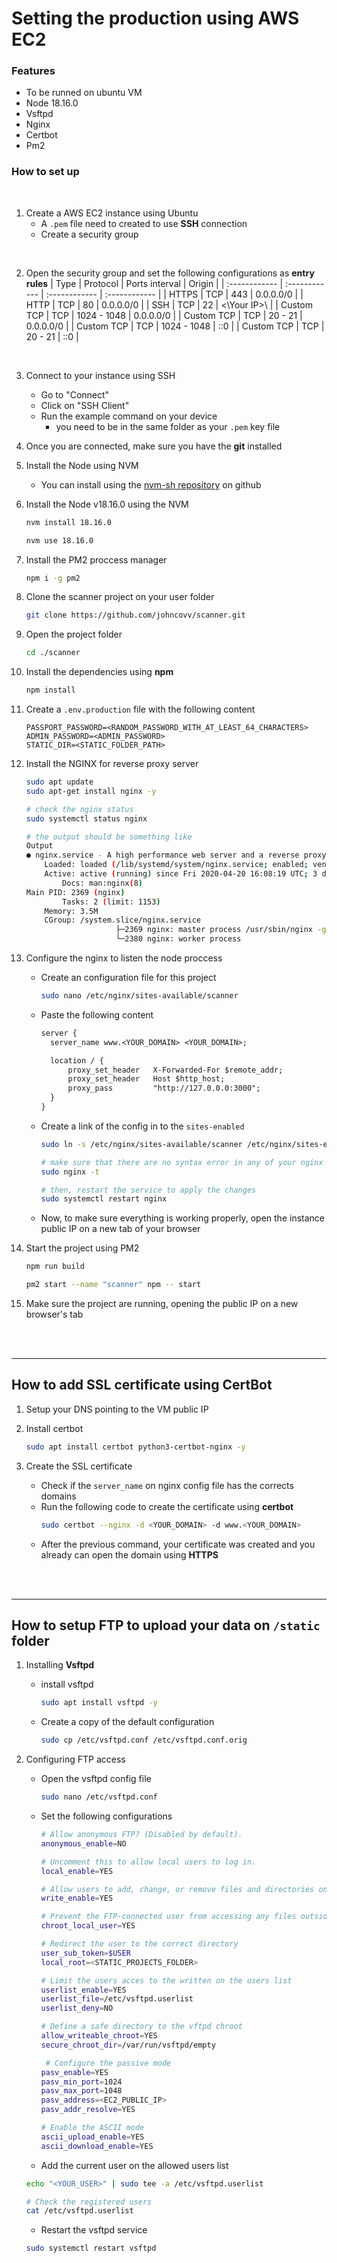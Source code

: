 # Setting the production using AWS EC2

### Features

- To be runned on ubuntu VM
- Node 18.16.0
- Vsftpd
- Nginx
- Certbot
- Pm2

### How to set up

<br>

1. Create a AWS EC2 instance using Ubuntu
   - A `.pem` file need to created to use **SSH** connection
   - Create a security group

<br>

2. Open the security group and set the following configurations as
   **entry rules**
   | Type | Protocol | Ports interval | Origin |
   | :------------ | :------------ | :------------ | :------------ |
   | HTTPS | TCP | 443 | 0.0.0.0/0 |
   | HTTP | TCP | 80 | 0.0.0.0/0 |
   | SSH | TCP | 22 | <\Your IP>\ |
   | Custom TCP | TCP | 1024 - 1048 | 0.0.0.0/0 |
   | Custom TCP | TCP | 20 - 21 | 0.0.0.0/0 |
   | Custom TCP | TCP | 1024 - 1048 | ::0 |
   | Custom TCP | TCP | 20 - 21 | ::0 |

<br>

3.  Connect to your instance using SSH

    - Go to "Connect"
    - Click on "SSH Client"
    - Run the example command on your device
      - you need to be in the same folder as your `.pem` key file

4.  Once you are connected, make sure you have the **git** installed

5.  Install the Node using NVM

    - You can install using the [nvm-sh repository](https://github.com/nvm-sh/nvm)
      on github

6.  Install the Node v18.16.0 using the NVM

    ```bash
    nvm install 18.16.0

    nvm use 18.16.0
    ```

7.  Install the PM2 proccess manager

    ```bash
    npm i -g pm2
    ```

8.  Clone the scanner project on your user folder
    ```bash
    git clone https://github.com/johncovv/scanner.git
    ```
9.  Open the project folder

    ```bash
    cd ./scanner
    ```

10. Install the dependencies using **npm**

    ```bash
    npm install
    ```

11. Create a `.env.production` file with the following content

    ```.env
    PASSPORT_PASSWORD=<RANDOM_PASSWORD_WITH_AT_LEAST_64_CHARACTERS>
    ADMIN_PASSWORD=<ADMIN_PASSWORD>
    STATIC_DIR=<STATIC_FOLDER_PATH>
    ```

12. Install the NGINX for reverse proxy server

    ```bash
    sudo apt update
    sudo apt-get install nginx -y

    # check the nginx status
    sudo systemctl status nginx

    # the output should be something like
    Output
    ● nginx.service - A high performance web server and a reverse proxy server
    	Loaded: loaded (/lib/systemd/system/nginx.service; enabled; vendor preset: enabled)
    	Active: active (running) since Fri 2020-04-20 16:08:19 UTC; 3 days ago
    		Docs: man:nginx(8)
    Main PID: 2369 (nginx)
    		Tasks: 2 (limit: 1153)
    	Memory: 3.5M
    	CGroup: /system.slice/nginx.service
    					├─2369 nginx: master process /usr/sbin/nginx -g daemon on; master_process on;
    					└─2380 nginx: worker process
    ```

13. Configure the nginx to listen the node proccess

    - Create an configuration file for this project
      ```bash
      sudo nano /etc/nginx/sites-available/scanner
      ```
    - Paste the following content

      ```txt
      server {
      	server_name www.<YOUR_DOMAIN> <YOUR_DOMAIN>;

      	location / {
      		proxy_set_header   X-Forwarded-For $remote_addr;
      		proxy_set_header   Host $http_host;
      		proxy_pass         "http://127.0.0.0:3000";
      	}
      }
      ```

    - Create a link of the config in to the `sites-enabled`

      ```bash
      sudo ln -s /etc/nginx/sites-available/scanner /etc/nginx/sites-enabled/

      # make sure that there are no syntax error in any of your nginx files
      sudo nginx -t

      # then, restart the service to apply the changes
      sudo systemctl restart nginx
      ```

    - Now, to make sure everything is working properly, open the instance public
      IP on a new tab of your browser

14. Start the project using PM2

    ```bash
    npm run build

    pm2 start --name "scanner" npm -- start
    ```

15. Make sure the project are running, opening the public IP on a new browser's tab

<br><br>

---

## How to add SSL certificate using CertBot

1. Setup your DNS pointing to the VM public IP

2. Install certbot

   ```bash
   sudo apt install certbot python3-certbot-nginx -y
   ```

3. Create the SSL certificate
   - Check if the `server_name` on nginx config file has the
     corrects domains
   - Run the following code to create the certificate using **certbot**
     ```bash
     sudo certbot --nginx -d <YOUR_DOMAIN> -d www.<YOUR_DOMAIN>
     ```
   - After the previous command, your certificate was created and you already can
     open the domain using **HTTPS**

<br><br>

---

## How to setup FTP to upload your data on `/static` folder

1. Installing **Vsftpd**

   - install vsftpd
     ```bash
     sudo apt install vsftpd -y
     ```
   - Create a copy of the default configuration
     ```bash
     sudo cp /etc/vsftpd.conf /etc/vsftpd.conf.orig
     ```

2. Configuring FTP access
   - Open the vsftpd config file
     ```bash
     sudo nano /etc/vsftpd.conf
     ```
   - Set the following configurations

     ```bash
     # Allow anonymous FTP? (Disabled by default).
     anonymous_enable=NO

     # Uncomment this to allow local users to log in.
     local_enable=YES

     # Allow users to add, change, or remove files and directories on the filesystem
     write_enable=YES

     # Prevent the FTP-connected user from accessing any files outside the directory tree
     chroot_local_user=YES

     # Redirect the user to the correct directory
     user_sub_token=$USER
     local_root=<STATIC_PROJECTS_FOLDER>

     # Limit the users acces to the written on the users list
     userlist_enable=YES
     userlist_file=/etc/vsftpd.userlist
     userlist_deny=NO

     # Define a safe directory to the vftpd chroot
     allow_writeable_chroot=YES
     secure_chroot_dir=/var/run/vsftpd/empty

      # Configure the passive mode
     pasv_enable=YES
     pasv_min_port=1024
     pasv_max_port=1048
     pasv_address=<EC2_PUBLIC_IP>
     pasv_addr_resolve=YES

     # Enable the ASCII mode
     ascii_upload_enable=YES
     ascii_download_enable=YES
     ```

   - Add the current user on the allowed users list

   ```bash
   echo "<YOUR_USER>" | sudo tee -a /etc/vsftpd.userlist

   # Check the registered users
   cat /etc/vsftpd.userlist
   ```

   - Restart the vsftpd service

   ```bash
   sudo systemctl restart vsftpd
   ```
